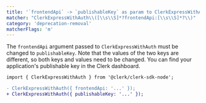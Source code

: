 ```yaml
---
title: '`frontendApi` -> `publishableKey` as param to ClerkExpressWithAuth'
matcher: "ClerkExpressWithAuth\\([\\s\\S]*?frontendApi:[\\s\\S]*?\\)"
category: 'deprecation-removal'
matcherFlags: 'm'
---
```


The `frontendApi` argument passed to `ClerkExpressWithAuth` must be changed to `publishableKey`. Note that the values of the two keys are different, so both keys and values need to be changed. You can find your application's publishable key in the Clerk dashboard.

```diff
import { ClerkExpressWithAuth } from '@clerk/clerk-sdk-node';

- ClerkExpressWithAuth({ frontendApi: '...' });
+ ClerkExpressWithAuth({ publishableKey: '...' });
```
